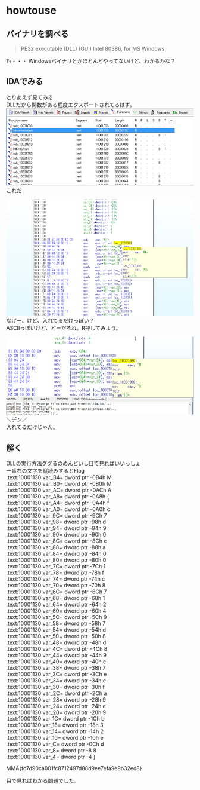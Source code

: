# howtouse

## バイナリを調べる
> PE32 executable (DLL) (GUI) Intel 80386, for MS Windows

ｱｯ・・・
Windowsバイナリとかほとんどやってないけど、わかるかな？

## IDAでみる
とりあえず見てみる  
DLLだから関数がある程度エクスポートされてるはず。  
![IDA01.png](./IDA01.png)
これだ

![IDA02.png](./IDA02.png)
なげー、けど、入れてるだけっぽい？  
ASCIIっぽいけど、どーだろね。R押してみよう。

![IDA03.png](./IDA03.png)
＼デン／  
入れてるだけじゃん。  

## 解く
DLLの実行方法ググるのめんどいし目で見ればいいっしょ  
一番右の文字を縦読みするとFlag  
.text:10001130                         var_B4= dword ptr -0B4h M  
.text:10001130                         var_B0= dword ptr -0B0h M  
.text:10001130                         var_AC= dword ptr -0ACh A  
.text:10001130                         var_A8= dword ptr -0A8h {  
.text:10001130                         var_A4= dword ptr -0A4h f  
.text:10001130                         var_A0= dword ptr -0A0h c  
.text:10001130                         var_9C= dword ptr -9Ch 7  
.text:10001130                         var_98= dword ptr -98h d  
.text:10001130                         var_94= dword ptr -94h 9  
.text:10001130                         var_90= dword ptr -90h 0  
.text:10001130                         var_8C= dword ptr -8Ch c  
.text:10001130                         var_88= dword ptr -88h a  
.text:10001130                         var_84= dword ptr -84h 0  
.text:10001130                         var_80= dword ptr -80h 0  
.text:10001130                         var_7C= dword ptr -7Ch 1  
.text:10001130                         var_78= dword ptr -78h f  
.text:10001130                         var_74= dword ptr -74h c  
.text:10001130                         var_70= dword ptr -70h 8  
.text:10001130                         var_6C= dword ptr -6Ch 7  
.text:10001130                         var_68= dword ptr -68h 1  
.text:10001130                         var_64= dword ptr -64h 2  
.text:10001130                         var_60= dword ptr -60h 4  
.text:10001130                         var_5C= dword ptr -5Ch 9  
.text:10001130                         var_58= dword ptr -58h 7  
.text:10001130                         var_54= dword ptr -54h d  
.text:10001130                         var_50= dword ptr -50h 8  
.text:10001130                         var_48= dword ptr -48h d  
.text:10001130                         var_4C= dword ptr -4Ch 8  
.text:10001130                         var_44= dword ptr -44h 9  
.text:10001130                         var_40= dword ptr -40h e  
.text:10001130                         var_38= dword ptr -38h 7  
.text:10001130                         var_3C= dword ptr -3Ch e  
.text:10001130                         var_34= dword ptr -34h e  
.text:10001130                         var_30= dword ptr -30h f  
.text:10001130                         var_2C= dword ptr -2Ch a  
.text:10001130                         var_28= dword ptr -28h 9  
.text:10001130                         var_24= dword ptr -24h e  
.text:10001130                         var_20= dword ptr -20h 9  
.text:10001130                         var_1C= dword ptr -1Ch b  
.text:10001130                         var_18= dword ptr -18h 3  
.text:10001130                         var_14= dword ptr -14h 2  
.text:10001130                         var_10= dword ptr -10h e  
.text:10001130                         var_C= dword ptr -0Ch d  
.text:10001130                         var_8= dword ptr -8 8  
.text:10001130                         var_4= dword ptr -4 }  

MMA{fc7d90ca001fc8712497d88d9ee7efa9e9b32ed8}

目で見ればわかる問題でした。
